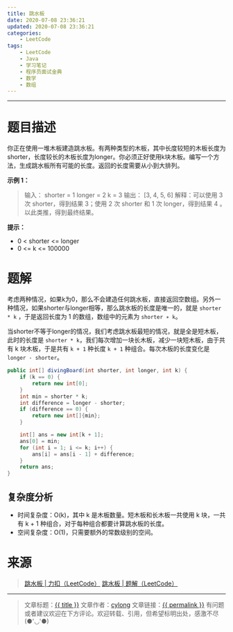```yaml
---
title: 跳水板
date: 2020-07-08 23:36:21
updated: 2020-07-08 23:36:21
categories:
    - LeetCode
tags:
    - LeetCode
    - Java
    - 学习笔记
    - 程序员面试金典
    - 数学
    - 数组
---
```

---

# 题目描述

你正在使用一堆木板建造跳水板。有两种类型的木板，其中长度较短的木板长度为shorter，长度较长的木板长度为longer。你必须正好使用k块木板。编写一个方法，生成跳水板所有可能的长度。返回的长度需要从小到大排列。

**示例 1：**
> 输入：
> shorter = 1
> longer = 2
> k = 3
> 输出： [3, 4, 5, 6]
> 解释：可以使用 3 次 shorter，得到结果 3；使用 2 次 shorter 和 1 次 longer，得到结果 4 。以此类推，得到最终结果。

**提示：**
* 0 < shorter <= longer
* 0 <= k <= 100000

<!-- more -->

# 题解

考虑两种情况，如果k为0，那么不会建造任何跳水板，直接返回空数组。另外一种情况，如果shorter与longer相等，那么跳水板的长度是唯一的，就是 `shorter * k` ，于是返回长度为 1 的数组，数组中的元素为 `shorter ∗ k`。

当shorter不等于longer的情况，我们考虑跳水板最短的情况，就是全是短木板，此时的长度是 `shorter * k`，我们每次增加一块长木板，减少一块短木板，由于共有 k 块木板，于是共有 `k + 1` 种长度 `k + 1` 种组合。每次木板的长度变化是 `longer - shorter`。

```java
public int[] divingBoard(int shorter, int longer, int k) {
    if (k == 0) {
        return new int[0];
    }
    int min = shorter * k;
    int difference = longer - shorter;
    if (difference == 0) {
        return new int[]{min};
    }

    int[] ans = new int[k + 1];
    ans[0] = min;
    for (int i = 1; i <= k; i++) {
        ans[i] = ans[i - 1] + difference;
    }
    return ans;
}
```

## 复杂度分析

* 时间复杂度：O(k)，其中 k 是木板数量。短木板和长木板一共使用 k 块，一共有 k + 1 种组合，对于每种组合都要计算跳水板的长度。
* 空间复杂度：O(1)，只需要额外的常数级别的空间。

# 来源

> [跳水板 | 力扣（LeetCode）][1]
> [跳水板 | 题解（LeetCode）][2]

---

> 文章标题：<a href='{{ permalink }}' title='{{ title }}' >{{ title }}</a>
> 文章作者：[cylong](http://www.cylong.com/about/ "cylong")
> 文章链接：<a href='{{ permalink }}' title='{{ title }}' >{{ permalink }}</a>
> 有问题或者建议欢迎在下方评论。欢迎转载、引用，但希望标明出处，感激不尽(●'◡'●)

[1]: https://leetcode-cn.com/problems/diving-board-lcci/ "跳水板 | 力扣（LeetCode）"
[2]: https://leetcode-cn.com/problems/diving-board-lcci/solution/tiao-shui-ban-by-leetcode-solution/ "跳水板 | 题解（LeetCode）"
